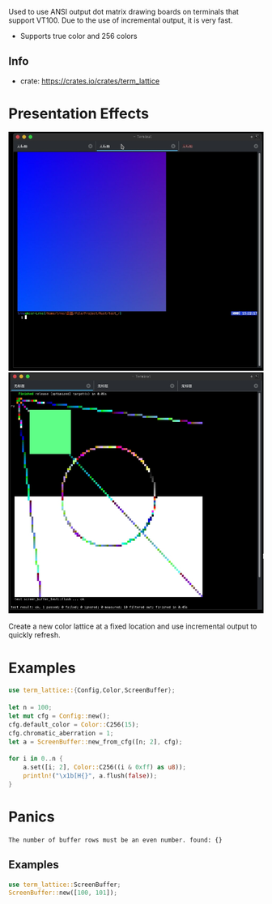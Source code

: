 Used to use ANSI output dot matrix drawing boards on terminals that support VT100. Due to the use of incremental output, it is very fast.
- Supports true color and 256 colors

## Info
- crate: <https://crates.io/crates/term_lattice>

# Presentation Effects
![01 from github](https://github.com/A4-Tacks/rust-term_lattice/blob/main/Examples/Examples1.png)
![02 from github](https://github.com/A4-Tacks/rust-term_lattice/blob/main/Examples/Examples2.png)

Create a new color lattice at a fixed location and use incremental output to quickly refresh.

# Examples
```rust
use term_lattice::{Config,Color,ScreenBuffer};

let n = 100;
let mut cfg = Config::new();
cfg.default_color = Color::C256(15);
cfg.chromatic_aberration = 1;
let a = ScreenBuffer::new_from_cfg([n; 2], cfg);

for i in 0..n {
    a.set([i; 2], Color::C256((i & 0xff) as u8));
    println!("\x1b[H{}", a.flush(false));
}
```


# Panics
`The number of buffer rows must be an even number. found: {}`
## Examples
```rust
use term_lattice::ScreenBuffer;
ScreenBuffer::new([100, 101]);
```
